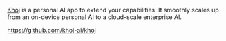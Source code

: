 [Khoj](https://khoj.dev/) is a personal AI app to extend your capabilities. It smoothly scales up from an on-device personal AI to a cloud-scale enterprise AI.

https://github.com/khoj-ai/khoj